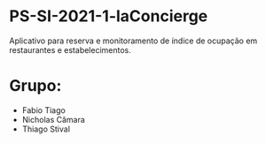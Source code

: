 # PS-SI-2021-1-laConcierge
Aplicativo para reserva e monitoramento de índice de ocupação em restaurantes e estabelecimentos.

# Grupo:
- Fabio Tiago
- Nicholas Câmara
- Thiago Stival
